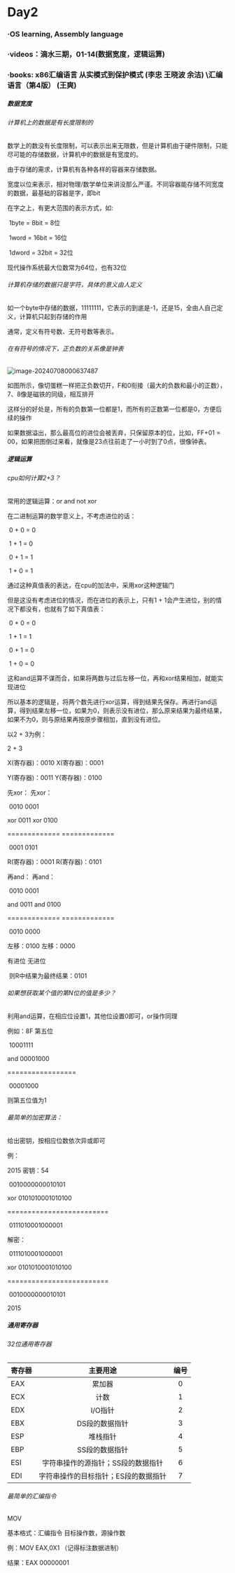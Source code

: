 # Day2

### ·OS learning, Assembly language

### ·videos：滴水三期，01-14(数据宽度，逻辑运算)

### ·books: x86汇编语言 从实模式到保护模式 (李忠 王晓波 余洁) \汇编语言（第4版） (王爽) 

##### 数据宽度

###### 计算机上的数据是有长度限制的

数学上的数没有长度限制，可以表示出来无限数，但是计算机由于硬件限制，只能尽可能的存储数据，计算机中的数据是有宽度的。

由于存储的需求，计算机有各种各样的容器来存储数据。

宽度以位来表示，相对物理/数学单位来讲没那么严谨。不同容器能存储不同宽度的数据，最基础的容器是字，即bit

在字之上，有更大范围的表示方式，如:

​	1byte = 8bit = 8位

​	1word = 16bit = 16位

​	1dword = 32bit = 32位

现代操作系统最大位数常为64位，也有32位

###### 计算机存储的数据只是字符，具体的意义由人定义

如一个byte中存储的数据，11111111，它表示的到底是-1，还是15，全由人自己定义，计算机只起到存储的作用

通常，定义有符号数、无符号数等表示。

###### 在有符号的情况下，正负数的关系像是钟表

![image-20240708000637487](C:\Users\Tlaloc\AppData\Roaming\Typora\typora-user-images\image-20240708000637487.png)

如图所示，像切蛋糕一样把正负数切开，F和0衔接（最大的负数和最小的正数），7、8像是磁铁的同级，相互排开

这样分的好处是，所有的负数第一位都是1，而所有的正数第一位都是0，方便后续的操作

如果数据溢出，那么最高位的进位会被丢弃，只保留原本的位，比如，FF+01 = 00，如果把图倒过来看，就像是23点往前走了一小时到了0点，很像钟表。

##### 逻辑运算

###### cpu如何计算2+3？

常用的逻辑运算：or and not xor

在二进制运算的数学意义上，不考虑进位的话：

​	0 + 0 = 0

​	1 + 1 = 0

​	0 + 1 = 1

​	1 + 0 = 1

通过这种真值表的表达，在cpu的加法中，采用xor这种逻辑门

但是这没有考虑进位的情况，而在进位的表示上，只有1 + 1会产生进位，别的情况下都没有，也就有了如下真值表：

​	0 + 0 = 0

​	1 + 1 = 1

​	0 + 1 = 0

​	1 + 0 = 0

这和and运算不谋而合，如果将两数与过后左移一位，再和xor结果相加，就能实现进位

所以基本的逻辑是，将两个数先进行xor运算，得到结果先保存。再进行and运算，得到结果左移一位，如果为0，则表示没有进位，那么原来结果为最终结果，如果不为0，则与原结果再按原步骤相加，直到没有进位。

以2 + 3为例：

2 + 3

X(寄存器)：0010			      X(寄存器)：0001

Y(寄存器)：0011			      Y(寄存器)：0100

先xor：				     先xor：

​	0010					0001

xor     0011				xor     0100

=============			       =============

​	0001					0101

R(寄存器)：0001			      R(寄存器)：0101

再and：				     再and：

​	0010					0001

and     0011				and     0100

=============			       =============

​	0010					0000

左移：0100				  左移：0000

有进位				      无进位

​					   则R中结果为最终结果：0101



###### 如果想获取某个值的第N位的值是多少？

利用and运算，在相应位设置1，其他位设置0即可，or操作同理

例如：8F 第五位

​	10001111

and     00001000

=================

​	00001000

则第五位值为1





###### 最简单的加密算法：

给出密钥，按相应位数依次异或即可

例：

2015   密钥：54

​	0010000000010101

xor     0101010001010100

=========================

​	0111010001000001



解密：

​	0111010001000001

xor     0101010001010100

=========================

​	0010000000010101

2015







##### 通用寄存器

###### 32位通用寄存器

| 寄存器 |               主要用途               | 编号 |
| ------ | :----------------------------------: | :--: |
| EAX    |                累加器                |  0   |
| ECX    |                 计数                 |  1   |
| EDX    |               I/O指针                |  2   |
| EBX    |            DS段的数据指针            |  3   |
| ESP    |               堆栈指针               |  4   |
| EBP    |            SS段的数据指针            |  5   |
| ESI    |  字符串操作的源指针；SS段的数据指针  |  6   |
| EDI    | 字符串操作的目标指针；ES段的数据指针 |  7   |



###### 最简单的汇编指令

MOV

基本格式：汇编指令 目标操作数，源操作数

例：MOV EAX,0X1 （记得标注数据进制）

结果：EAX 00000001